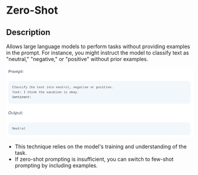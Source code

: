 # Zero-Shot

## Description

Allows large language models to perform tasks without providing examples in the prompt.
For instance, you might instruct the model to classify text as "neutral," "negative," or "positive" without prior examples.

![](zero_shot/image1.png)

- This technique relies on the model's training and understanding of the task.
- If zero-shot prompting is insufficient, you can switch to few-shot prompting by including examples.
